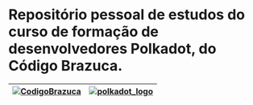 # Repositório pessoal de estudos do curso de formação de desenvolvedores Polkadot, do Código Brazuca.

|[![CodigoBrazuca](https://github.com/user-attachments/assets/606f09eb-a5d3-435e-a5a0-4e5bd2913f13 'Código Brazuca')](https://codigobrazuca.com.br/polkadot/) | [![polkadot_logo](https://github.com/user-attachments/assets/dfd62b03-ec0c-4e58-af80-2d4f16357841 'Polkadot Academy')](https://polkadot.com/blockchain-academy)|
:-------------------------:|:-------------------------:
